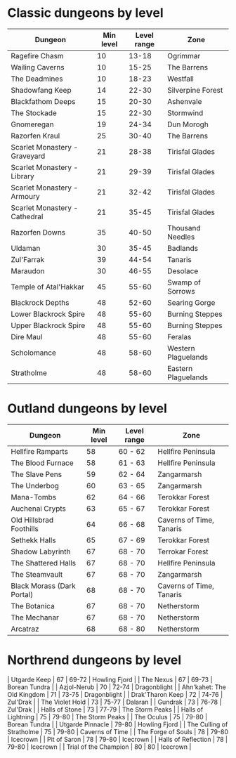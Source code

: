 # Classic dungeons by level

| Dungeon | Min level | Level range | Zone |
| ------- | --------- | ----------- | ---- |
| Ragefire Chasm | 10 | 13-18 | Ogrimmar |
| Wailing Caverns | 10 | 15-25 | The Barrens |
| The Deadmines | 10 | 18-23 | Westfall |
| Shadowfang Keep | 14 | 22-30 | Silverpine Forest |
| Blackfathom Deeps | 15 | 20-30 | Ashenvale |
| The Stockade | 15 | 22-30 | Stormwind |
| Gnomeregan | 19 | 24-34 | Dun Morogh |
| Razorfen Kraul | 25 | 30-40 | The Barrens |
| Scarlet Monastery - Graveyard | 21 | 28-38 | Tirisfal Glades |
| Scarlet Monastery - Library | 21 | 29-39 | Tirisfal Glades |
| Scarlet Monastery - Armoury | 21 | 32-42 | Tirisfal Glades |
| Scarlet Monastery - Cathedral | 21 | 35-45 | Tirisfal Glades |
| Razorfen Downs | 35 | 40-50 | Thousand Needles |
| Uldaman | 30 | 35-45 | Badlands |
| Zul'Farrak | 39 | 44-54 | Tanaris |
| Maraudon | 30 | 46-55 | Desolace |
| Temple of Atal'Hakkar | 45 | 55-60 | Swamp of Sorrows |
| Blackrock Depths | 48 | 52-60 | Searing Gorge |
| Lower Blackrock Spire | 48 | 55-60 | Burning Steppes |
| Upper Blackrock Spire | 48 | 55-60 | Burning Steppes |
| Dire Maul | 48 | 55-60 | Feralas |
| Scholomance | 48 | 58-60 | Western Plaguelands |
| Stratholme | 48 | 58-60 | Eastern Plaguelands |

# Outland dungeons by level

| Dungeon | Min level | Level range | Zone |
| ------- | --------- | ----------- | ---- |
| Hellfire Ramparts | 58 | 60 - 62 | Hellfire Peninsula |
| The Blood Furnace | 58 | 61 - 63 | Hellfire Peninsula |
| The Slave Pens | 59 | 62 - 64 | Zangarmarsh |
| The Underbog | 60 | 63 - 65 | Zangarmarsh |
| Mana-Tombs | 62 | 64 - 66 | Terokkar Forest |
| Auchenai Crypts | 63 | 65 - 67 | Terokkar Forest |
| Old Hillsbrad Foothills | 64 | 66 - 68 | Caverns of Time, Tanaris |
| Sethekk Halls | 65 | 67 - 69 | Terokkar Forest |
| Shadow Labyrinth | 67 | 68 - 70 | Terrokar Forest |
| The Shattered Halls | 67 | 68 - 70 | Hellfire Peninsula |
| The Steamvault | 67 | 68 - 70 | Zangarmarsh |
| Black Morass (Dark Portal) | 68 | 68 - 70 | Caverns of Time, Tanaris |
| The Botanica | 67 | 68 - 70 | Netherstorm |
| The Mechanar | 67 | 68 - 70 | Netherstorm |
| Arcatraz | 68 | 68 - 80 | Netherstorm |

# Northrend dungeons by level

| Utgarde Keep | 67 | 69-72 | Howling Fjord |
| The Nexus | 67 | 69-73 | Borean Tundra |
| Azjol-Nerub | 70 | 72-74 | Dragonblight |
| Ahn'kahet: The Old Kingdom | 71 | 73-75 | Dragonblight |
| Drak'Tharon Keep | 72 | 74-76 | Zul'Drak |
| The Violet Hold | 73 | 75-77 | Dalaran |
| Gundrak | 73 | 76-78 | Zul'Drak |
| Halls of Stone | 73 | 77-79 | The Storm Peaks |
| Halls of Lightning | 75 | 79-80 | The Storm Peaks |
| The Oculus | 75 | 79-80 | Borean Tundra |
| Utgarde Pinnacle | 79-80 | Howling Fjord |
| The Culling of Stratholme | 75 | 79-80 | Caverns of Time |
| The Forge of Souls | 78 | 79-80 | Icecrown |
| Pit of Saron | 78 | 79-80 | Icecrown |
| Halls of Reflection | 78 | 79-80 | Icecrown |
| Trial of the Champion | 80 | 80 | Icecrown |
